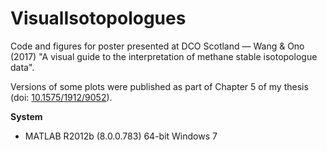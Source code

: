 # VisualIsotopologues
Code and figures for poster presented at DCO Scotland — Wang &amp; Ono (2017) "A visual guide to the interpretation of methane stable isotopologue data". 

Versions of some plots were published as part of Chapter 5 of my thesis (doi: [10.1575/1912/9052](http://dx.doi.org/10.1575/1912/9052)).

**System** 
* MATLAB R2012b (8.0.0.783) 64-bit Windows 7